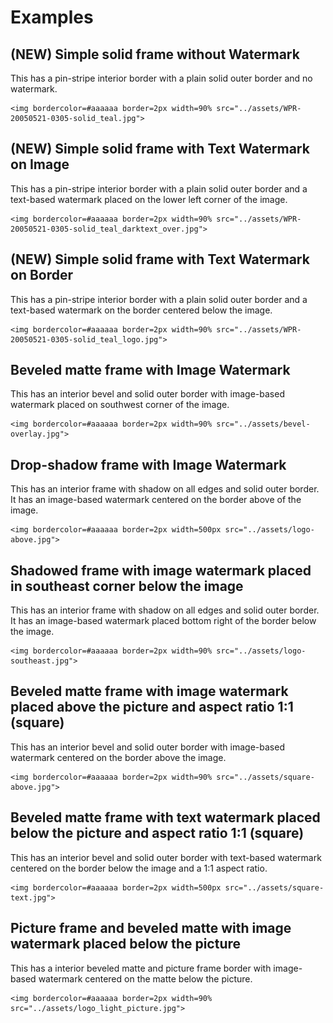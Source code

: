 # Examples

## (NEW) Simple solid frame without Watermark

This has a pin-stripe interior border with a plain solid outer border and no watermark.

    <img bordercolor=#aaaaaa border=2px width=90% src="../assets/WPR-20050521-0305-solid_teal.jpg">

## (NEW) Simple solid frame with Text Watermark on Image

This has a pin-stripe interior border with a plain solid outer border and a text-based watermark placed on the lower left corner of the image.

    <img bordercolor=#aaaaaa border=2px width=90% src="../assets/WPR-20050521-0305-solid_teal_darktext_over.jpg">

## (NEW) Simple solid frame with Text Watermark on Border

This has a pin-stripe interior border with a plain solid outer border and a text-based watermark on the border centered below the image.

    <img bordercolor=#aaaaaa border=2px width=90% src="../assets/WPR-20050521-0305-solid_teal_logo.jpg">

## Beveled matte frame with Image Watermark

This has an interior bevel and solid outer border with image-based watermark placed on southwest corner of the image.

    <img bordercolor=#aaaaaa border=2px width=90% src="../assets/bevel-overlay.jpg">

## Drop-shadow frame with Image Watermark

This has an interior frame with shadow on all edges and solid outer border. It has an image-based watermark centered on the border above of the image.

    <img bordercolor=#aaaaaa border=2px width=500px src="../assets/logo-above.jpg">

## Shadowed frame with image watermark placed in southeast corner below the image

This has an interior frame with shadow on all edges and solid outer border. It has an image-based watermark placed bottom right of the border below the image.

    <img bordercolor=#aaaaaa border=2px width=90% src="../assets/logo-southeast.jpg">

## Beveled matte frame with image watermark placed above the picture and aspect ratio 1:1 (square)

This has an interior bevel and solid outer border with image-based watermark centered on the border above the image.

    <img bordercolor=#aaaaaa border=2px width=90% src="../assets/square-above.jpg">

## Beveled matte frame with text watermark placed below the picture and aspect ratio 1:1 (square)

This has an interior bevel and solid outer border with text-based watermark centered on the border below the image and a 1:1 aspect ratio.

    <img bordercolor=#aaaaaa border=2px width=500px src="../assets/square-text.jpg">

## Picture frame and beveled matte with image watermark placed below the picture

This has a interior beveled matte and picture frame border with image-based watermark centered on the matte below the picture.

    <img bordercolor=#aaaaaa border=2px width=90% src="../assets/logo_light_picture.jpg">